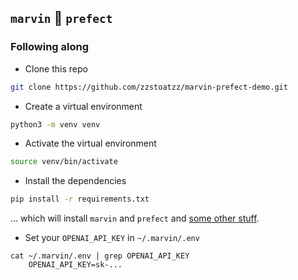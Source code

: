 ## `marvin` 🤝 `prefect`

### Following along
- Clone this repo
```bash
git clone https://github.com/zzstoatzz/marvin-prefect-demo.git
```

- Create a virtual environment
```bash
python3 -m venv venv
```

- Activate the virtual environment
```bash
source venv/bin/activate
```

- Install the dependencies
```bash
pip install -r requirements.txt
```
... which will install `marvin` and `prefect` and [some other stuff](https://github.com/PrefectHQ/marvin/blob/main/pyproject.toml#L56).

- Set your `OPENAI_API_KEY` in `~/.marvin/.env`
```
cat ~/.marvin/.env | grep OPENAI_API_KEY
    OPENAI_API_KEY=sk-...
```